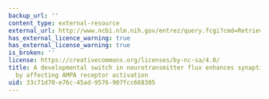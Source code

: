 ```yaml
---
backup_url: ''
content_type: external-resource
external_url: http://www.ncbi.nlm.nih.gov/entrez/query.fcgi?cmd=Retrieve&db=PubMed&dopt=Citation&list_uids=11239436
has_external_licence_warning: true
has_external_license_warning: true
is_broken: ''
license: https://creativecommons.org/licenses/by-nc-sa/4.0/
title: A developmental switch in neurotransmitter flux enhances synaptic efficacy
  by affecting AMPA receptor activation
uid: 33c71d70-e76c-45ad-9576-907fcc668305
---
```


